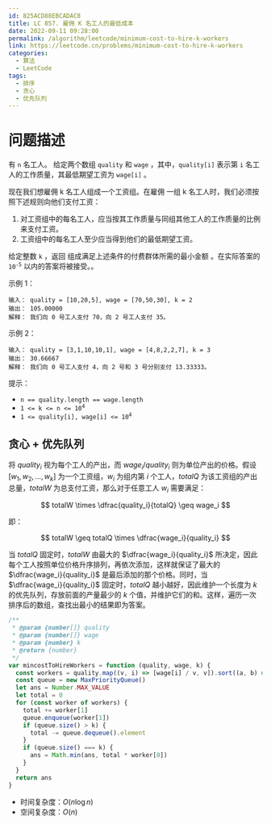 ```yaml
---
id: 825ACD88EBCADAC8
title: LC 857. 雇佣 K 名工人的最低成本
date: 2022-09-11 09:28:00
permalink: /algorithm/leetcode/minimum-cost-to-hire-k-workers
link: https://leetcode.cn/problems/minimum-cost-to-hire-k-workers
categories:
  - 算法
  - LeetCode
tags:
  - 排序
  - 贪心
  - 优先队列
---
```


<Level :type='3'/>

# 问题描述

有 `n` 名工人。 给定两个数组 `quality` 和 `wage` ，其中，`quality[i]` 表示第 `i` 名工人的工作质量，其最低期望工资为 `wage[i]` 。

现在我们想雇佣 k 名工人组成一个工资组。在雇佣 一组 k 名工人时，我们必须按照下述规则向他们支付工资：

1. 对工资组中的每名工人，应当按其工作质量与同组其他工人的工作质量的比例来支付工资。
2. 工资组中的每名工人至少应当得到他们的最低期望工资。

给定整数 `k` ，返回 组成满足上述条件的付费群体所需的最小金额 。在实际答案的 <code>10<sup>-5</sup></code> 以内的答案将被接受。。

示例 1：

```text
输入： quality = [10,20,5], wage = [70,50,30], k = 2
输出： 105.00000
解释： 我们向 0 号工人支付 70，向 2 号工人支付 35。
```

示例 2：

```text
输入： quality = [3,1,10,10,1], wage = [4,8,2,2,7], k = 3
输出： 30.66667
解释： 我们向 0 号工人支付 4，向 2 号和 3 号分别支付 13.33333。
```

提示：

- `n == quality.length == wage.length`
- <code>1 <= k <= n <= 10<sup>4</sup></code>
- <code>1 <= quality[i], wage[i] <= 10<sup>4</sup></code>

## 贪心 + 优先队列

将 $quality_i$ 视为每个工人的产出，而 $wage_i / quality_i$ 则为单位产出的价格。假设$[w_1, w_2, \dots, w_k]$ 为一个工资组，$w_i$ 为组内第 $i$ 个工人，$totalQ$ 为该工资组的产出总量，$totalW$ 为总支付工资，那么对于任意工人 $w_i$ 需要满足：

$$
totalW \times \dfrac{quality_i}{totalQ} \geq wage_i
$$

即：

$$
totalW \geq totalQ \times \dfrac{wage_i}{quality_i}
$$

当 $totalQ$ 固定时，$totalW$ 由最大的 $\dfrac{wage_i}{quality_i}$ 所决定，因此每个工人按照单位价格升序排列，再依次添加，这样就保证了最大的 $\dfrac{wage_i}{quality_i}$ 是最后添加的那个价格。同时，当 $\dfrac{wage_i}{quality_i}$ 固定时，$totalQ$ 越小越好，因此维护一个长度为 $k$ 的优先队列，存放前面的产量最少的 $k$ 个值，并维护它们的和。这样，遍历一次排序后的数组，查找出最小的结果即为答案。

```javascript
/**
 * @param {number[]} quality
 * @param {number[]} wage
 * @param {number} k
 * @return {number}
 */
var mincostToHireWorkers = function (quality, wage, k) {
  const workers = quality.map((v, i) => [wage[i] / v, v]).sort((a, b) => a[0] - b[0])
  const queue = new MaxPriorityQueue()
  let ans = Number.MAX_VALUE
  let total = 0
  for (const worker of workers) {
    total += worker[1]
    queue.enqueue(worker[1])
    if (queue.size() > k) {
      total -= queue.dequeue().element
    }
    if (queue.size() === k) {
      ans = Math.min(ans, total * worker[0])
    }
  }
  return ans
}
```

- 时间复杂度：$O(n\log{n})$
- 空间复杂度：$O(n)$
